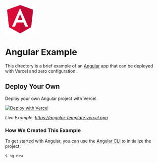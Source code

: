 ![Angular Logo](https://github.com/vercel/vercel/blob/master/packages/frameworks/logos/angular.svg)

# Angular Example

This directory is a brief example of an [Angular](https://angular.io/) app that can be deployed with Vercel and zero configuration.

## Deploy Your Own

Deploy your own Angular project with Vercel.

[![Deploy with Vercel](https://vercel.com/button)](https://vercel.com/import/project?template=https://github.com/vercel/vercel/tree/master/examples/angular)

_Live Example: https://angular-template.vercel.app_

### How We Created This Example

To get started with Angular, you can use the [Angular CLI](https://cli.angular.io/) to initialize the project:

```shell
$ ng new
```
